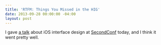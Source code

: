 ```yaml
---
title: 'RTFM: Things You Missed in the HIG'
date: 2013-09-28 00:00:00 -04:00
layout: post
---
```


<script async class="speakerdeck-embed" data-id="3c7f53c00a970131e71b4ad4807d0c08" data-ratio="1.77777777777778" src="//speakerdeck.com/uploads/embed.js"></script>

I gave [a talk](https://speakerdeck.com/matthewbischoff/rtfm-things-you-missed-in-the-hig) about iOS interface design at [SecondConf](http://secondconf.com) today, and I think it went pretty well.
